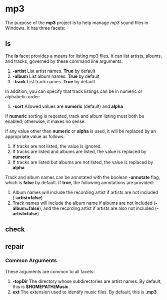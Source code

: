 # mp3
The purpose of the **mp3** project is to help manage _mp3_
sound files in Windows. It has three facets:

## ls
The **ls** facet provides a means for listing mp3 files. It
can list artists, albums, and tracks, governed by these
command line arguments:
1. **-artist** List artist names. **True** by default
2. **-album** List album names. **True** by default
3. **-track** List track names. **True** by default

In addition, you can specify that track listings can be in
numeric or alphabetic order:
1. **-sort** Allowed values are **numeric** (default) and
   **alpha**

If **numeric** sorting is reqested, track and album listing
must both be enabled; otherwise, it makes no sense.

If any value other than **numeric** or **alpha** is used,
it will be replaced by an appropriate value as follows:

1. If tracks are not listed, the value is ignored.
2. If tracks are listed and albums are listed, the value
   is replaced by **numeric**
3. If tracks are listed but albums are not listed, the
   value is replaced by **alpha**

Track and album names can be annotated with the boolean
**-annotate** flag, which is **false** by default. If
**true**, the following annotations are provided:

1. Album names will include the recording artist if
   artists are not included (**-artist=false**)
2. Track names will include the album name if albums are
   not included (**-album=false**), and the recording
   artist if artists are also not included
   (**-artist=false**)

## check
## repair

### Common Arguments
These arguments are common to all facets:
1. **-topDir** The directory whose subdirectories are
   artist names. By default, this is **$HOMEPATH\Music**.
2. **ext** The extension used to identify music files. By
   default, this is **.mp3**
